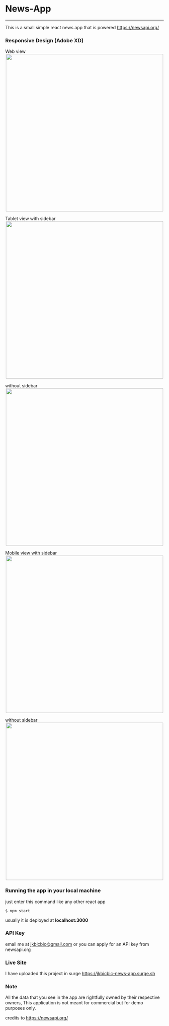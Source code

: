 # News-App
****
This is a small simple react news app that is powered https://newsapi.org/

### Responsive Design (Adobe XD)

Web view
<img src="https://github.com/jkbicbic/react-news-app/blob/master/news-app-design/Web-1920%E2%80%931.png" style="display: block; width: 500px; height: auto; margin: 0 auto"/>  

Tablet view with sidebar
<img src="https://github.com/jkbicbic/react-news-app/blob/master/news-app-design/iPad%E2%80%931.png" style="display: block; width: 500px; height: auto; margin: 0 auto"/>  

without sidebar
<img src="https://github.com/jkbicbic/react-news-app/blob/master/news-app-design/iPad%E2%80%932.png" style="display: block; width: 500px; height: auto; margin: 0 auto"/>

Mobile view with sidebar
<img src="https://github.com/jkbicbic/react-news-app/blob/master/news-app-design/iPhone-6-7-8%E2%80%931.png" style="display: block; width: 500px; height: auto; margin: 0 auto"/>

without sidebar
<img src="https://github.com/jkbicbic/react-news-app/blob/master/news-app-design/iPhone-6-7-8%E2%80%932.png" style="display: block; width: 500px; height: auto; margin: 0 auto"/>

### Running the app in your local machine
just enter this command like any other react app
```
$ npm start
```

usually it is deployed at **localhost:3000**

### API Key 
email me at jkbicbic@gmail.com or you can apply for an API key from newsapi.org

### Live Site
I have uploaded this project in surge
https://jkbicbic-news-app.surge.sh

### Note

All the data that you see in the app are rightfully owned by their respective owners, This application is not meant for commercial but for demo purposes only.

credits to https://newsapi.org/

